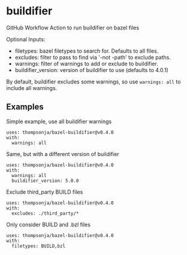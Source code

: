 # buildifier

GitHub Workflow Action to run buildifier on bazel files

Optional Inputs:
* filetypes: bazel filetypes to search for. Defaults to all files.
* excludes: filter to pass to find via '-not -path' to exclude paths.
* warnings: filter of warnings to add or exclude to buildifier.
* buildifier_version: version of buildifier to use (defaults to 4.0.1)

By default, buildifier excludes some warnings, so use `warnings: all` to include
all warnings.

## Examples

Simple example, use all buildifier warnings

```ylm
uses: thompsonja/bazel-buildifier@v0.4.0
with:
  warnings: all
```

Same, but with a different version of buildifier

```ylm
uses: thompsonja/bazel-buildifier@v0.4.0
with:
  warnings: all
  buildifier_version: 5.0.0
```

Exclude third\_party BUILD files

```ylm
uses: thompsonja/bazel-buildifier@v0.4.0
with:
  excludes: ./third_party/*
```

Only consider BUILD and .bzl files

```ylm
uses: thompsonja/bazel-buildifier@v0.4.0
with:
  filetypes: BUILD,bzl
```
